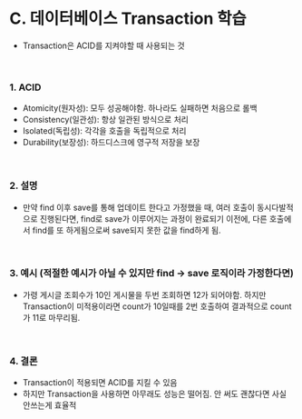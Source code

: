 # C. 데이터베이스 Transaction 학습

- Transaction은 ACID를 지켜야할 때 사용되는 것

</br>

### 1. ACID

- Atomicity(원자성): 모두 성공해야함. 하나라도 실패하면 처음으로 롤백
- Consistency(일관성): 항상 일관된 방식으로 처리
- Isolated(독립성): 각각을 호출을 독립적으로 처리
- Durability(보장성): 하드디스크에 영구적 저장을 보장

</br>

### 2. 설명

- 만약 find 이후 save를 통해 업데이트 한다고 가정했을 때, 여러 호출이 동시다발적으로 진행된다면, find로 save가 이루어지는 과정이 완료되기 이전에, 다른 호출에서 find를 또 하게됨으로써 save되지 못한 값을 find하게 됨.

</br>

### 3. 예시 (적절한 예시가 아닐 수 있지만 find -> save 로직이라 가정한다면)

- 가령 게시글 조회수가 10인 게시물을 두번 조회하면 12가 되어야함. 하지만 Transaction이 미적용이라면 count가 10일때를 2번 호출하여 결과적으로 count가 11로 마무리됨.

</br>

### 4. 결론

- Transaction이 적용되면 ACID를 지킬 수 있음
- 하지만 Transaction을 사용하면 아무래도 성능은 떨어짐. 안 써도 괜찮다면 사실 안쓰는게 효율적
